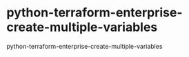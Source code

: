# python-terraform-enterprise-create-multiple-variables
python-terraform-enterprise-create-multiple-variables
